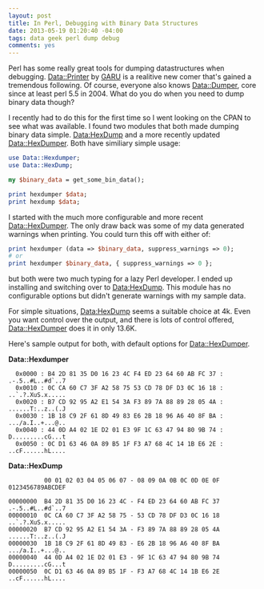 ```yaml
--- 
layout: post
title: In Perl, Debugging with Binary Data Structures
date: 2013-05-19 01:20:40 -04:00
tags: data geek perl dump debug
comments: yes
---
```


Perl has some really great tools for dumping datastructures when debugging. [Data::Printer](https://metacpan.org/pod/Data::Printer) by [GARU](http://onionstand.blogspot.com/) is a realitive new comer that's gained a tremendous following. Of course, everyone also knows [Data::Dumper](https://metacpan.org/pod/Data::Dumper), core since at least perl 5.5 in 2004. What do you do when you need to dump binary data though?

I recently had to do this for the first time so I went looking on the CPAN to see what was available. I found two modules that both made dumping binary data simple. [Data:HexDump](https://metacpan.org/pod/Data::HexDump) and a more recently updated [Data::HexDumper](https://metacpan.org/pod/Data::Hexdumper). Both have similiary simple usage:

```perl
use Data::Hexdumper;
use Data::HexDump;

my $binary_data = get_some_bin_data();

print hexdumper $data;
print hexdump $data;
```

I started with the much more configurable and more recent [Data::HexDumper](https://metacpan.org/pod/Data::Hexdumper). The only draw back was some of my data generated warnings when printing.  You could turn this off with either of:

```perl
print hexdumper (data => $binary_data, suppress_warnings => 0);
# or
print hexdumper $binary_data, { suppress_warnings => 0 };
```

but both were two much typing for a lazy Perl developer.  I ended up installing and switching over to [Data:HexDump](https://metacpan.org/pod/Data::HexDump).  This module has no configurable options but didn't generate warnings with my sample data.

For simple situations, [Data:HexDump](https://metacpan.org/pod/Data::HexDump) seems a suitable choice at 4k. Even you want control over the output, and there is lots of control offered, [Data::HexDumper](https://metacpan.org/pod/Data::Hexdumper) does it in only 13.6K.

Here's sample output for both, with default options for [Data::HexDumper](https://metacpan.org/pod/Data::Hexdumper).

**Data::Hexdumper**

```
  0x0000 : B4 2D 81 35 D0 16 23 4C F4 ED 23 64 60 AB FC 37 : .-.5..#L..#d`..7
  0x0010 : 0C CA 60 C7 3F A2 58 75 53 CD 78 DF D3 0C 16 18 : ..`.?.XuS.x.....
  0x0020 : B7 CD 92 95 A2 E1 54 3A F3 89 7A 88 89 28 05 4A : ......T:..z..(.J
  0x0030 : 1B 18 C9 2F 61 8D 49 83 E6 2B 18 96 A6 40 8F BA : .../a.I..+...@..
  0x0040 : 44 0D A4 02 1E D2 01 E3 9F 1C 63 47 94 80 9B 74 : D.........cG...t
  0x0050 : 0C D1 63 46 0A 89 B5 1F F3 A7 68 4C 14 1B E6 2E : ..cF......hL....
```

**Data::HexDump**

```
          00 01 02 03 04 05 06 07 - 08 09 0A 0B 0C 0D 0E 0F  0123456789ABCDEF

00000000  B4 2D 81 35 D0 16 23 4C - F4 ED 23 64 60 AB FC 37  .-.5..#L..#d`..7
00000010  0C CA 60 C7 3F A2 58 75 - 53 CD 78 DF D3 0C 16 18  ..`.?.XuS.x.....
00000020  B7 CD 92 95 A2 E1 54 3A - F3 89 7A 88 89 28 05 4A  ......T:..z..(.J
00000030  1B 18 C9 2F 61 8D 49 83 - E6 2B 18 96 A6 40 8F BA  .../a.I..+...@..
00000040  44 0D A4 02 1E D2 01 E3 - 9F 1C 63 47 94 80 9B 74  D.........cG...t
00000050  0C D1 63 46 0A 89 B5 1F - F3 A7 68 4C 14 1B E6 2E  ..cF......hL....
```
